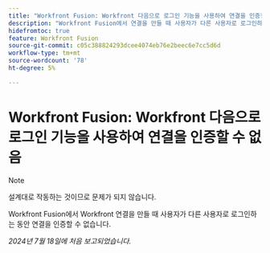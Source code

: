 ```yaml
---
title: "Workfront Fusion: Workfront 다음으로 로그인 기능을 사용하여 연결을 인증할 수 없음"
description: "Workfront Fusion에서 연결을 만들 때 사용자가 다른 사용자로 로그인하는 동안 연결을 인증할 수 없습니다."
hidefromtoc: true
feature: Workfront Fusion
source-git-commit: c05c388824293dcee4074eb76e2beec6e7cc5d6d
workflow-type: tm+mt
source-wordcount: '78'
ht-degree: 5%

---
```



# Workfront Fusion: Workfront 다음으로 로그인 기능을 사용하여 연결을 인증할 수 없음

>[!NOTE]
>
>설계대로 작동하는 것이므로 문제가 되지 않습니다.

Workfront Fusion에서 Workfront 연결을 만들 때 사용자가 다른 사용자로 로그인하는 동안 연결을 인증할 수 없습니다.

_2024년 7월 18일에 처음 보고되었습니다._
